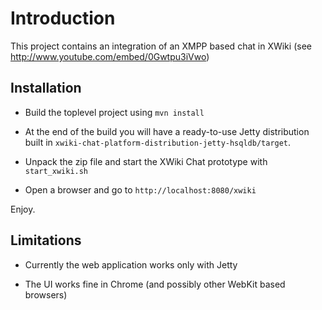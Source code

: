 Introduction
============

This project contains an integration of an XMPP based chat in XWiki (see http://www.youtube.com/embed/0Gwtpu3iVwo)

Installation
------------

* Build the toplevel project using `mvn install`

* At the end of the build you will have a ready-to-use Jetty distribution built in `xwiki-chat-platform-distribution-jetty-hsqldb/target`.

* Unpack the zip file and start the XWiki Chat prototype with `start_xwiki.sh`

* Open a browser and go to `http://localhost:8080/xwiki`

Enjoy.

Limitations
-----------

* Currently the web application works only with Jetty

* The UI works fine in Chrome (and possibly other WebKit based browsers)
